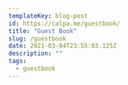 ```yaml
---
templateKey: blog-post
id: https://calpa.me/guestbook/
title: "Guest Book"
slug: /guestbook
date: 2021-03-04T23:55:03.125Z
description: ""
tags:
  - guestbook
---
```

